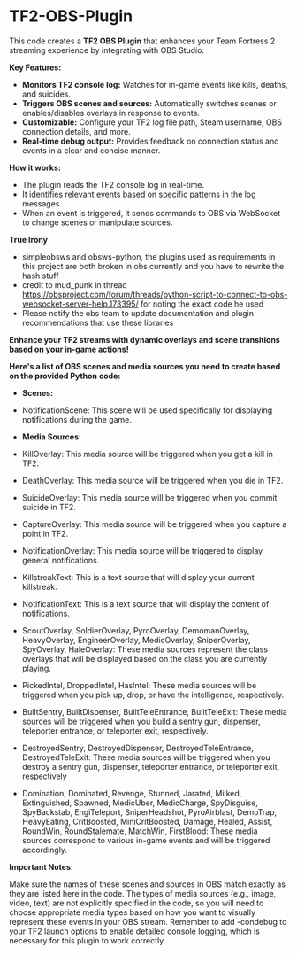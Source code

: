 # TF2-OBS-Plugin
This code creates a **TF2 OBS Plugin** that enhances your Team Fortress 2 streaming experience by integrating with OBS Studio. 

**Key Features:**

* **Monitors TF2 console log:** Watches for in-game events like kills, deaths, and suicides.
* **Triggers OBS scenes and sources:** Automatically switches scenes or enables/disables overlays in response to events.
* **Customizable:** Configure your TF2 log file path, Steam username, OBS connection details, and more.
* **Real-time debug output:** Provides feedback on connection status and events in a clear and concise manner.

**How it works:**

* The plugin reads the TF2 console log in real-time.
* It identifies relevant events based on specific patterns in the log messages.
* When an event is triggered, it sends commands to OBS via WebSocket to change scenes or manipulate sources.

**True Irony**
* simpleobsws and obsws-python, the plugins used as requirements in this project are both broken in obs currently and you have to rewrite the hash stuff 
* credit to mud_punk in thread https://obsproject.com/forum/threads/python-script-to-connect-to-obs-websocket-server-help.173395/ for noting the exact code he used
* Please notify the obs team to update documentation and plugin recommendations that use these libraries 

**Enhance your TF2 streams with dynamic overlays and scene transitions based on your in-game actions!** 

**Here's a list of OBS scenes and media sources you need to create based on the provided Python code:**

* **Scenes:**

* NotificationScene: This scene will be used specifically for displaying notifications during the game.

* **Media Sources:**

* KillOverlay: This media source will be triggered when you get a kill in TF2.

* DeathOverlay: This media source will be triggered when you die in TF2.

* SuicideOverlay: This media source will be triggered when you commit suicide in TF2.

* CaptureOverlay: This media source will be triggered when you capture a point in TF2.

* NotificationOverlay: This media source will be triggered to display general notifications.

* KillstreakText: This is a text source that will display your current killstreak.

* NotificationText: This is a text source that will display the content of notifications.

* ScoutOverlay, SoldierOverlay, PyroOverlay, DemomanOverlay, HeavyOverlay, EngineerOverlay, MedicOverlay, SniperOverlay, SpyOverlay, HaleOverlay: These media sources represent the class overlays that will be displayed based on the class you are currently playing.

* PickedIntel, DroppedIntel, HasIntel: These media sources will be triggered when you pick up, drop, or have the intelligence, respectively.

* BuiltSentry, BuiltDispenser, BuiltTeleEntrance, BuiltTeleExit: These media sources will be triggered when you build a sentry gun, dispenser, teleporter entrance, or teleporter exit, respectively.

* DestroyedSentry, DestroyedDispenser, DestroyedTeleEntrance, DestroyedTeleExit: These media sources will be triggered when you destroy a sentry gun, dispenser, teleporter entrance, or teleporter exit, respectively

* Domination, Dominated, Revenge, Stunned, Jarated, Milked, Extinguished, Spawned, MedicUber, MedicCharge, SpyDisguise, SpyBackstab, EngiTeleport, SniperHeadshot, PyroAirblast, DemoTrap, HeavyEating, CritBoosted, MiniCritBoosted, Damage, Healed, Assist, RoundWin, RoundStalemate, MatchWin, FirstBlood: These media sources correspond to various in-game events and will be triggered accordingly.

**Important Notes:**

Make sure the names of these scenes and sources in OBS match exactly as they are listed here in the code.
The types of media sources (e.g., image, video, text) are not explicitly specified in the code, so you will need to choose appropriate media types based on how you want to visually represent these events in your OBS stream.
Remember to add -condebug to your TF2 launch options to enable detailed console logging, which is necessary for this plugin to work correctly.
